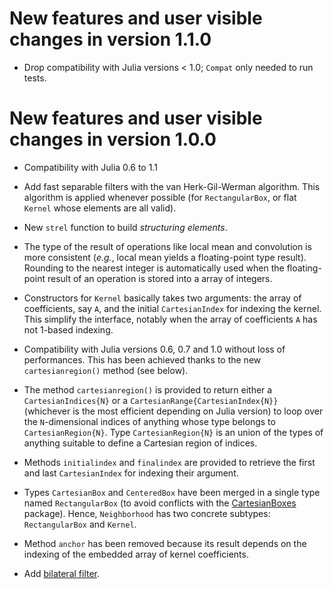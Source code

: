 # New features and user visible changes in version 1.1.0

- Drop compatibility with Julia versions < 1.0; `Compat` only needed to run
  tests.


# New features and user visible changes in version 1.0.0

- Compatibility with Julia 0.6 to 1.1

- Add fast separable filters with the van Herk-Gil-Werman algorithm.  This
  algorithm is applied whenever possible (for `RectangularBox`, or flat
  `Kernel` whose elements are all valid).

- New `strel` function to build *structuring elements*.

- The type of the result of operations like local mean and convolution is more
  consistent (*e.g.*, local mean yields a floating-point type result).
  Rounding to the nearest integer is automatically used when the floating-point
  result of an operation is stored into a array of integers.

- Constructors for `Kernel` basically takes two arguments: the array of
  coefficients, say `A`, and the initial `CartesianIndex` for indexing the
  kernel.  This simplify the interface, notably when the array of coefficients
  `A` has not 1-based indexing.

- Compatibility with Julia versions 0.6, 0.7 and 1.0 without loss of
  performances.  This has been achieved thanks to the new `cartesianregion()`
  method (see below).

- The method `cartesianregion()` is provided to return either a
  `CartesianIndices{N}` or a `CartesianRange{CartesianIndex{N}}` (whichever is
  the most efficient depending on Julia version) to loop over the
  `N`-dimensional indices of anything whose type belongs to
  `CartesianRegion{N}`.  Type `CartesianRegion{N}` is an union of the types of
  anything suitable to define a Cartesian region of indices.

- Methods `initialindex` and `finalindex` are provided to retrieve the first
  and last `CartesianIndex` for indexing their argument.

- Types `CartesianBox` and `CenteredBox` have been merged in a single type
  named `RectangularBox` (to avoid conflicts with the
  [CartesianBoxes](https://github.com/emmt/CartesianBoxes.jl) package).  Hence,
  `Neighborhood` has two concrete subtypes: `RectangularBox` and `Kernel`.

- Method `anchor` has been removed because its result depends on the indexing
  of the embedded array of kernel coefficients.

- Add [bilateral filter](https://en.wikipedia.org/wiki/Bilateral_filter).
